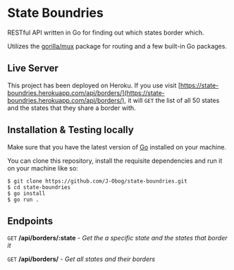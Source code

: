# State Boundries

RESTful API written in Go for finding out which states border which.

Utilizes the [gorilla/mux](https://pkg.go.dev/github.com/gorilla/mux) package for routing and a few built-in Go packages.

## Live Server
This project has been deployed on Heroku. If you use visit [https://state-boundries.herokuapp.com/api/borders/](https://state-boundries.herokuapp.com/api/borders/), it will `GET` the list of all 50 states and the states that they share a border with.


## Installation & Testing locally

Make sure that you have the latest version of [Go](https://golang.org/dl/) installed on your machine.

You can clone this repository, install the requisite dependencies and run it on your machine like so:

```
$ git clone https://github.com/J-Obog/state-boundries.git
$ cd state-boundries
$ go install
$ go run .
```

## Endpoints

`GET` **/api/borders/:state** - *Get the a specific state and the states that border it*

`GET` **/api/borders/** - *Get all states and their borders*